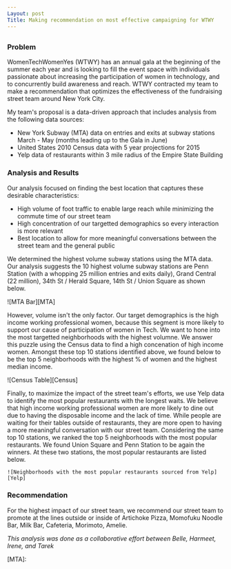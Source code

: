 ```yaml
---
Layout: post
Title: Making recommendation on most effective campaigning for WTWY
---
```


## 

### Problem 

WomenTechWomenYes (WTWY) has an annual gala at the beginning of the summer each year and is looking to fill the event space with individuals passionate about increasing the participation of women in technology, and to concurrently build awareness and reach. WTWY contracted my team to make a recommendation that optimizes the effectiveness of the fundraising street team around New York City.   

My team's proposal is a data-driven approach that includes analysis from the following data sources:

- New York Subway (MTA) data on entries and exits at subway stations March - May (months leading up to the Gala in June)
- United States 2010 Census data with 5 year projections for 2015
- Yelp data of restaurants within 3 mile radius of the Empire State Building

### Analysis and Results

Our analysis focused on finding the best location that captures these desirable characteristics:

- High volume of foot traffic to enable large reach while minimizing the commute time of our street team
- High concentration of our targetted demographics so every interaction is more relevant
- Best location to allow for more meaningful conversations between the street team and the general public

We determined the highest volume subway stations using the MTA data. Our analysis suggests the 10 highest volume subway stations are Penn Station (with a whopping 25 million entries and exits daily), Grand Central (22 million), 34th St / Herald Square, 14th St / Union Square as shown below. 

![MTA Bar][MTA]

However, volume isn't the only factor. Our target demographics is the high income working professional women, because this segment is more likely to support our cause of participation of women in Tech. We want to hone into the most targetted neighborhoods with the highest volumne. We answer this puzzle using the Census data to find a high concenation of high income women. Amongst these top 10 stations identified above, we found below to be the top 5 neighborhoods with the highest % of women and the highest median income. 

![Census Table][Census]



Finally, to maximize the impact of the street team's efforts, we use Yelp data to identify the most popular restaurants with the longest waits. We believe that high income working professional women are more likely to dine out due to having the disposable income and the lack of time. While people are waiting for their tables outside of restaurants, they are more open to having a more meaningful conversation with our street team. Considering the same top 10 stations, we ranked the top 5 neighborhoods with the most popular restaurants. We found Union Square and Penn Station to be again the winners. At these two stations, the most popular restaurants are listed below. 

```
![Neighborhoods with the most popular restaurants sourced from Yelp][Yelp]
```

### Recommendation

For the highest impact of our street team, we recommend our street team to promote at the lines outside or inside of Artichoke Pizza, Momofuku Noodle Bar, Milk Bar, Cafeteria, Morimoto, Amelie. 



_*This analysis was done as a collaborative effort between Belle, Harmeet, Irene, and Tarek*_

[Yelp]: 
[Census]: 
[MTA]: 

